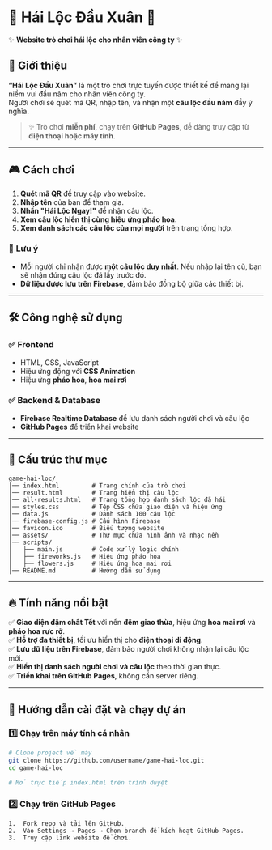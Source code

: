 # 🌿 Hái Lộc Đầu Xuân 🎉

✨ **Website trò chơi hái lộc cho nhân viên công ty** ✨

## 🚀 Giới thiệu

**“Hái Lộc Đầu Xuân”** là một trò chơi trực tuyến được thiết kế để mang lại niềm vui đầu năm cho nhân viên công ty.  
Người chơi sẽ quét mã QR, nhập tên, và nhận một **câu lộc đầu năm** đầy ý nghĩa.

> ✨ Trò chơi **miễn phí**, chạy trên **GitHub Pages**, dễ dàng truy cập từ **điện thoại hoặc máy tính**.

---

## 🎮 Cách chơi

1. **Quét mã QR** để truy cập vào website.
2. **Nhập tên** của bạn để tham gia.
3. **Nhấn "Hái Lộc Ngay!"** để nhận câu lộc.
4. **Xem câu lộc hiển thị cùng hiệu ứng pháo hoa.**
5. **Xem danh sách các câu lộc của mọi người** trên trang tổng hợp.

### 📌 **Lưu ý**
- Mỗi người chỉ nhận được **một câu lộc duy nhất**. Nếu nhập lại tên cũ, bạn sẽ nhận đúng câu lộc đã lấy trước đó.
- **Dữ liệu được lưu trên Firebase**, đảm bảo đồng bộ giữa các thiết bị.

---

## 🛠 Công nghệ sử dụng

### ✅ **Frontend**
- HTML, CSS, JavaScript
- Hiệu ứng động với **CSS Animation**
- Hiệu ứng **pháo hoa**, **hoa mai rơi**

### ✅ **Backend & Database**
- **Firebase Realtime Database** để lưu danh sách người chơi và câu lộc  
- **GitHub Pages** để triển khai website

---

## 📂 Cấu trúc thư mục
```
game-hai-loc/
│── index.html         # Trang chính của trò chơi
│── result.html        # Trang hiển thị câu lộc
│── all-results.html   # Trang tổng hợp danh sách lộc đã hái
│── styles.css         # Tệp CSS chứa giao diện và hiệu ứng
│── data.js            # Danh sách 100 câu lộc
│── firebase-config.js # Cấu hình Firebase
│── favicon.ico        # Biểu tượng website
│── assets/            # Thư mục chứa hình ảnh và nhạc nền
│── scripts/
│   ├── main.js        # Code xử lý logic chính
│   ├── fireworks.js   # Hiệu ứng pháo hoa
│   ├── flowers.js     # Hiệu ứng hoa mai rơi
│── README.md          # Hướng dẫn sử dụng
```

---

## 🔥 Tính năng nổi bật

✅ **Giao diện đậm chất Tết** với nền **đêm giao thừa**, hiệu ứng **hoa mai rơi** và **pháo hoa rực rỡ**.  
✅ **Hỗ trợ đa thiết bị**, tối ưu hiển thị cho **điện thoại di động**.  
✅ **Lưu dữ liệu trên Firebase**, đảm bảo người chơi không nhận lại câu lộc mới.  
✅ **Hiển thị danh sách người chơi và câu lộc** theo thời gian thực.  
✅ **Triển khai trên GitHub Pages**, không cần server riêng.  

---

## 📖 Hướng dẫn cài đặt và chạy dự án

### **1️⃣ Chạy trên máy tính cá nhân**
```sh
# Clone project về máy
git clone https://github.com/username/game-hai-loc.git
cd game-hai-loc

# Mở trực tiếp index.html trên trình duyệt
```

### **2️⃣ Chạy trên GitHub Pages**
	1.	Fork repo và tải lên GitHub.
	2.	Vào Settings → Pages → Chọn branch để kích hoạt GitHub Pages.
	3.	Truy cập link website để chơi.

